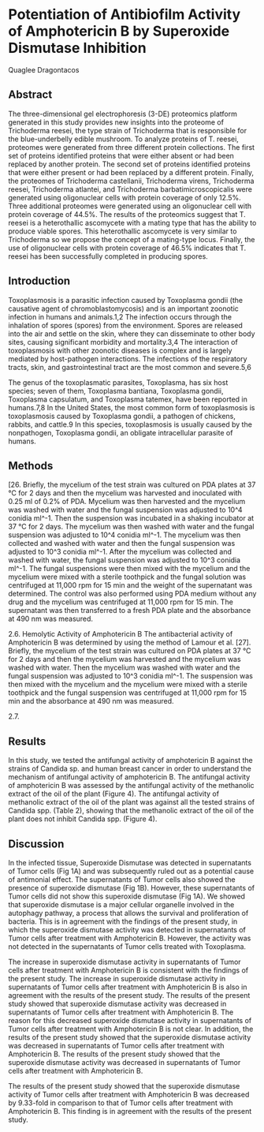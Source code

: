 # Potentiation of Antibiofilm Activity of Amphotericin B by Superoxide Dismutase Inhibition
Quaglee Dragontacos


## Abstract
The three-dimensional gel electrophoresis (3-DE) proteomics platform generated in this study provides new insights into the proteome of Trichoderma reesei, the type strain of Trichoderma that is responsible for the blue-underbelly edible mushroom. To analyze proteins of T. reesei, proteomes were generated from three different protein collections. The first set of proteins identified proteins that were either absent or had been replaced by another protein. The second set of proteins identified proteins that were either present or had been replaced by a different protein. Finally, the proteomes of Trichoderma castellanii, Trichoderma virens, Trichoderma reesei, Trichoderma atlantei, and Trichoderma barbatimicroscopicalis were generated using oligonuclear cells with protein coverage of only 12.5%. Three additional proteomes were generated using an oligonuclear cell with protein coverage of 44.5%. The results of the proteomics suggest that T. reesei is a heterothallic ascomycete with a mating type that has the ability to produce viable spores. This heterothallic ascomycete is very similar to Trichoderma so we propose the concept of a mating-type locus. Finally, the use of oligonuclear cells with protein coverage of 46.5% indicates that T. reesei has been successfully completed in producing spores.


## Introduction
Toxoplasmosis is a parasitic infection caused by Toxoplasma gondii (the causative agent of chromoblastomycosis) and is an important zoonotic infection in humans and animals.1,2 The infection occurs through the inhalation of spores (spores) from the environment. Spores are released into the air and settle on the skin, where they can disseminate to other body sites, causing significant morbidity and mortality.3,4 The interaction of toxoplasmosis with other zoonotic diseases is complex and is largely mediated by host-pathogen interactions. The infections of the respiratory tracts, skin, and gastrointestinal tract are the most common and severe.5,6

The genus of the toxoplasmatic parasites, Toxoplasma, has six host species; seven of them, Toxoplasma bantiana, Toxoplasma gondii, Toxoplasma capsulatum, and Toxoplasma tatemex, have been reported in humans.7,8 In the United States, the most common form of toxoplasmosis is toxoplasmosis caused by Toxoplasma gondii, a pathogen of chickens, rabbits, and cattle.9 In this species, toxoplasmosis is usually caused by the nonpathogen, Toxoplasma gondii, an obligate intracellular parasite of humans.


## Methods
[26. Briefly, the mycelium of the test strain was cultured on PDA plates at 37 °C for 2 days and then the mycelium was harvested and inoculated with 0.25 ml of 0.2% of PDA. Mycelium was then harvested and the mycelium was washed with water and the fungal suspension was adjusted to 10^4 conidia ml^-1. Then the suspension was incubated in a shaking incubator at 37 °C for 2 days. The mycelium was then washed with water and the fungal suspension was adjusted to 10^4 conidia ml^-1. The mycelium was then collected and washed with water and then the fungal suspension was adjusted to 10^3 conidia ml^-1. After the mycelium was collected and washed with water, the fungal suspension was adjusted to 10^3 conidia ml^-1. The fungal suspensions were then mixed with the mycelium and the mycelium were mixed with a sterile toothpick and the fungal solution was centrifuged at 11,000 rpm for 15 min and the weight of the supernatant was determined. The control was also performed using PDA medium without any drug and the mycelium was centrifuged at 11,000 rpm for 15 min. The supernatant was then transferred to a fresh PDA plate and the absorbance at 490 nm was measured.

2.6. Hemolytic Activity of Amphotericin B
The antibacterial activity of Amphotericin B was determined by using the method of Lamour et al. [27]. Briefly, the mycelium of the test strain was cultured on PDA plates at 37 °C for 2 days and then the mycelium was harvested and the mycelium was washed with water. Then the mycelium was washed with water and the fungal suspension was adjusted to 10^3 conidia ml^-1. The suspension was then mixed with the mycelium and the mycelium were mixed with a sterile toothpick and the fungal suspension was centrifuged at 11,000 rpm for 15 min and the absorbance at 490 nm was measured.

2.7.


## Results
In this study, we tested the antifungal activity of amphotericin B against the strains of Candida sp. and human breast cancer in order to understand the mechanism of antifungal activity of amphotericin B. The antifungal activity of amphotericin B was assessed by the antifungal activity of the methanolic extract of the oil of the plant (Figure 4). The antifungal activity of methanolic extract of the oil of the plant was against all the tested strains of Candida spp. (Table 2), showing that the methanolic extract of the oil of the plant does not inhibit Candida spp. (Figure 4).


## Discussion
In the infected tissue, Superoxide Dismutase was detected in supernatants of Tumor cells (Fig 1A) and was subsequently ruled out as a potential cause of antimonial effect. The supernatants of Tumor cells also showed the presence of superoxide dismutase (Fig 1B). However, these supernatants of Tumor cells did not show this superoxide dismutase (Fig 1A). We showed that superoxide dismutase is a major cellular organelle involved in the autophagy pathway, a process that allows the survival and proliferation of bacteria. This is in agreement with the findings of the present study, in which the superoxide dismutase activity was detected in supernatants of Tumor cells after treatment with Amphotericin B. However, the activity was not detected in the supernatants of Tumor cells treated with Toxoplasma.

The increase in superoxide dismutase activity in supernatants of Tumor cells after treatment with Amphotericin B is consistent with the findings of the present study. The increase in superoxide dismutase activity in supernatants of Tumor cells after treatment with Amphotericin B is also in agreement with the results of the present study. The results of the present study showed that superoxide dismutase activity was decreased in supernatants of Tumor cells after treatment with Amphotericin B. The reason for this decreased superoxide dismutase activity in supernatants of Tumor cells after treatment with Amphotericin B is not clear. In addition, the results of the present study showed that the superoxide dismutase activity was decreased in supernatants of Tumor cells after treatment with Amphotericin B. The results of the present study showed that the superoxide dismutase activity was decreased in supernatants of Tumor cells after treatment with Amphotericin B.

The results of the present study showed that the superoxide dismutase activity of Tumor cells after treatment with Amphotericin B was decreased by 9.33-fold in comparison to that of Tumor cells after treatment with Amphotericin B. This finding is in agreement with the results of the present study.
